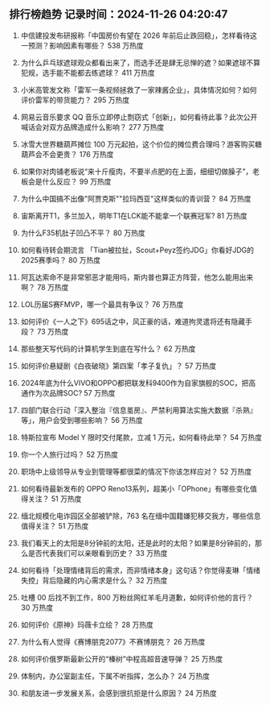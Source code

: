 
## 排行榜趋势 记录时间：2024-11-26 04:20:47
  
  1. 中信建投发布研报称「中国房价有望在 2026 年前后止跌回稳」，怎样看待这一预测？影响因素有哪些？ 538 万热度
    
  2. 为什么乒乓球遮球观众都看出来了，而选手还是肆无忌惮的遮？如果遮球不算犯规，选手能不能都去练遮球？ 411 万热度
    
  3. 小米高管发文称「雷军一条视频拯救了一家辣酱企业」，具体情况如何？如何评价雷军的带货能力？ 295 万热度
    
  4. 网易云音乐要求 QQ 音乐立即停止剽窃式「创新」，如何看待此事？此次公开喊话会对双方品牌造成什么影响？ 277 万热度
    
  5. 冰雪大世界糖葫芦摊位 100 万元起拍，这个价位的摊位费合理吗？游客购买糖葫芦会不会更贵？ 176 万热度
    
  6. 如果你对肉铺老板说“来十斤瘦肉，不要半点肥的在上面，细细切做臊子”，老板会是什么反应？ 99 万热度
    
  7. 为什么中国搞不出像"阿贾克斯""拉玛西亚"这样类似的青训营？ 84 万热度
    
  8. 宙斯离开T1，多兰加入，明年T1在LCK能不能拿一个联赛冠军? 81 万热度
    
  9. 为什么F35机肚子凹凸不平？ 80 万热度
    
  10. 如何看待转会期流言 「Tian被拉扯，Scout+Peyz签约JDG」你看好JDG的2025赛季吗？ 80 万热度
    
  11. 阿瓦达索命不是非常邪恶才能用吗，斯内普也算正方阵营，他怎么能用出来啊？ 78 万热度
    
  12. LOL历届S赛FMVP，哪一个最具有争议？ 76 万热度
    
  13. 如何评价《一人之下》695话之中，风正豪的话，难道拘灵遣将还有隐藏手段？ 73 万热度
    
  14. 那些整天写代码的计算机学生到底在写什么？ 62 万热度
    
  15. 如何评价悬疑剧《白夜破晓》第四案「孝子复仇」？ 57 万热度
    
  16. 2024年底为什么VIVO和OPPO都把联发科9400作为自家旗舰的SOC，把高通作为次品牌SOC? 57 万热度
    
  17. 四部门联合行动「深入整治『信息茧房』、严禁利用算法实施大数据『杀熟』等」，用户会受到哪些影响？ 56 万热度
    
  18. 特斯拉宣布 Model Y 限时交付尾款，立减 1 万元，如何看待此举？ 54 万热度
    
  19. 你一个人旅行过吗？ 52 万热度
    
  20. 职场中上级领导从专业到管理等都很菜的情况下你该怎样应对？ 52 万热度
    
  21. 如何看待最新发布的 OPPO Reno13系列，超美小「OPhone」有哪些变化值得关注？ 51 万热度
    
  22. 缅北规模化电诈园区全部被铲除，763 名在缅中国籍嫌犯移交我方，哪些信息值得关注？ 51 万热度
    
  23. 我们看天上的太阳是8分钟前的太阳，还是此时的太阳？如果是8分钟前的，那么是否代表我们可以亲眼看到历史？ 33 万热度
    
  24. 如何看待「处理情绪背后的需求，而非情绪本身」这句话？你觉得麦琳「情绪失控」背后隐藏的内心需求是什么？ 32 万热度
    
  25. 吐槽 00 后找不到工作，800 万粉丝网红羊毛月道歉，如何评价他的言行？ 30 万热度
    
  26. 如何评价《原神》玛薇卡立绘？ 28 万热度
    
  27. 为什么有人觉得《赛博朋克2077》不赛博朋克？ 26 万热度
    
  28. 如何评价俄罗斯最新公开的“榛树”中程高超音速导弹？ 25 万热度
    
  29. 体制内，办公室副主任，下属不听指挥，怎么办？ 24 万热度
    
  30. 和朋友进一步发展关系，会感到很抗拒是什么原因？ 24 万热度
    